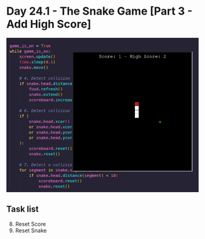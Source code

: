 # Day 24.1 - The Snake Game [Part 3 - Add High Score]

![Screen](screenshot.png)

## Task list

8. Reset Score
9. Reset Snake
